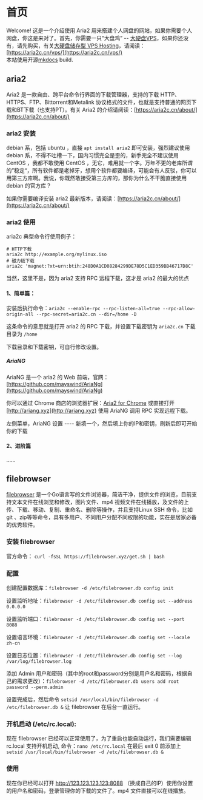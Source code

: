 # 首页

Welcome! 这是一个介绍使用 Aria2 用来搭建个人网盘的网站，如果你需要个人网盘，你这是来对了。首先，你需要一只“大盘鸡” -- [大硬盘VPS](https://aria2c.cn/vps/)，如果你还没有，请先购买，有关[大硬盘储存型 VPS Hosting](https://aria2c.cn/vps/)，请阅读：[https://aria2c.cn/vps/](https://aria2c.cn/vps/)  
本站使用开源[mkdocs](https://github.com/mkdocs/mkdocs/) build.

## aria2

Aria2 是一款自由、跨平台命令行界面的下载管理器，支持的下载 HTTP、HTTPS、FTP、Bittorrent和Metalink 协议格式的文件，也就是支持普通的网页下载和BT下载（也支持PT）。有关 Aria2 的介绍请阅读：[https://aria2c.cn/about/](https://aria2c.cn/about/) 

### aria2 安装

debian 系，包括 ubuntu ，直接 `apt install aria2` 即可安装，强烈建议使用 debian 系，不得不吐槽一下，国内习惯完全是歪的，新手完全不建议使用 CentOS ，我都不敢使用 CentOS ，无它，难用就一个字。万年不更的老库所谓的”稳定“，所有软件都是老掉牙，想用个软件都要编译，可能会有人反驳，你可以用第三方库啊。我说，你既然敢接受第三方库的，那你为什么不干脆直接使用 debian 的官方库？

如果你需要编译安装 aria2 最新版本，请阅读：[https://aria2c.cn/about/](https://aria2c.cn/about/)    

### aria2 使用

aria2c 典型命令行使用例子：

```
# HTTP下载
aria2c http://example.org/mylinux.iso
# 磁力链下载
aria2c 'magnet:?xt=urn:btih:248D0A1CD08284299DE78D5C1ED359BB46717D8C'
```

当然，这里不是，因为 aria2 支持 RPC 远程下载，这才是 aria2 的最大的优点

#### 1、简单篇：

安装后执行命令：`aria2c --enable-rpc --rpc-listen-all=true --rpc-allow-origin-all --rpc-secret=aria2c.cn --dir=/home -D`  

这条命令的意思就是打开 aria2 的 RPC 下载，并设置下载密钥为 `aria2c.cn` 下载目录为 `/home` 

下载目录和下载密钥，可自行修改设置。

##### AriaNG 

AriaNG 是一个 aria2 的 Web 前端，官网：[https://github.com/mayswind/AriaNg](https://github.com/mayswind/AriaNg)

你可以通过 Chrome 商店的浏览器扩展：[Aria2 for Chrome](https://chrome.google.com/webstore/detail/aria2-for-chrome/mpkodccbngfoacfalldjimigbofkhgjn)  或直接打开 [http://ariang.xyz](http://ariang.xyz)  使用 AriaNG 调用 RPC 实现远程下载。

左侧菜单，AriaNG 设置 ---- 新填一个，然后填上你的IP和密钥，刷新后即可开始你的下载

#### 2、进阶篇

……

## filebrowser

[filebrowser](https://github.com/filebrowser/filebrowser/) 是一个Go语言写的文件浏览器，简洁干净，提供文件的浏览，目前支持文本文件在线浏览和修改，图片文件、mp4 视频文件在线播放，及文件的上传、下载、移动、复制、重命名、删除等操作，并且支持Linux SSH 命令，比如git 、zip等等命令，具有多用户、不同用户分配不同权限的功能，实在是居家必备的优秀软件。   

### 安装 filebrowser

官方命令： `curl -fsSL https://filebrowser.xyz/get.sh | bash`   

### 配置

创建配置数据库：`filebrowser -d /etc/filebrowser.db config init`  

设置监听地址：`filebrowser -d /etc/filebrowser.db config set --address 0.0.0.0`   

设置监听端口：`filebrowser -d /etc/filebrowser.db config set --port 8088`   

设置语言环境：`filebrowser -d /etc/filebrowser.db config set --locale zh-cn`   

设置日志位置：`filebrowser -d /etc/filebrowser.db config set --log /var/log/filebrowser.log`    

添加 Admin 用户和密码（其中的root和password分别是用户名和密码，根据自己的需求更改）：`filebrowser -d /etc/filebrowser.db users add root password --perm.admin`    

设置完成后，然后命令 `setsid /usr/local/bin/filebrowser -d /etc/filebrowser.db &`   让 filebrowser 在后台一直运行。

### 开机启动 (/etc/rc.local):

现在 filebrowser 已经可以正常使用了，为了重启也能自动运行，我们需要编辑 rc.local 支持开机启动, 命令：`nano /etc/rc.local`  在最后 exit 0 前添加上 `setsid /usr/local/bin/filebrowser -d /etc/filebrowser.db &`      



### 使用

现在你已经可以打开 http://123.123.123.123:8088 （换成自己的IP）使用你设置的用户名和密码，登录管理你的下载的文件了。mp4 文件直接可以在线播放。
